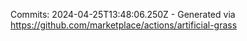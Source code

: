 Commits: 2024-04-25T13:48:06.250Z - Generated via https://github.com/marketplace/actions/artificial-grass
<br>
